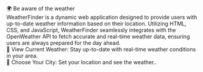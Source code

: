 🌍 Be aware of the weather
<br>
WeatherFinder is a dynamic web application designed to provide users with up-to-date weather information based on their location. Utilizing HTML, CSS, and JavaScript, WeatherFinder seamlessly integrates with the OpenWeather API to fetch accurate and real-time weather data, ensuring users are always prepared for the day ahead.
<br>
🌟 View Current Weather: Stay up-to-date with real-time weather conditions in your area.
<br>
🌆 Choose Your City: Set your location and see the weather..
